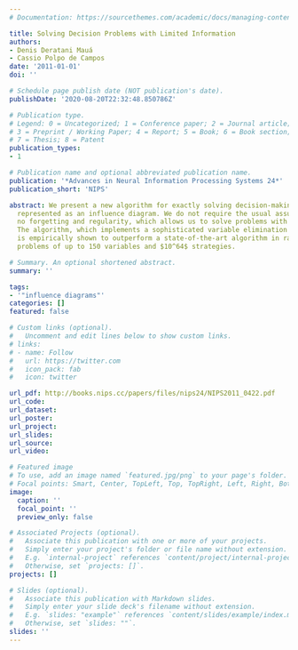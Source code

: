 ```yaml
---
# Documentation: https://sourcethemes.com/academic/docs/managing-content/

title: Solving Decision Problems with Limited Information
authors:
- Denis Deratani Mauá
- Cassio Polpo de Campos
date: '2011-01-01'
doi: ''

# Schedule page publish date (NOT publication's date).
publishDate: '2020-08-20T22:32:48.850786Z'

# Publication type.
# Legend: 0 = Uncategorized; 1 = Conference paper; 2 = Journal article;
# 3 = Preprint / Working Paper; 4 = Report; 5 = Book; 6 = Book section;
# 7 = Thesis; 8 = Patent
publication_types:
- 1

# Publication name and optional abbreviated publication name.
publication: '*Advances in Neural Information Processing Systems 24*'
publication_short: 'NIPS'

abstract: We present a new algorithm for exactly solving decision-making problems
  represented as an influence diagram. We do not require the usual assumptions of
  no forgetting and regularity, which allows us to solve problems with limited information.
  The algorithm, which implements a sophisticated variable elimination procedure,
  is empirically shown to outperform a state-of-the-art algorithm in randomly generated
  problems of up to 150 variables and $10^64$ strategies.

# Summary. An optional shortened abstract.
summary: ''

tags:
- '"influence diagrams"'
categories: []
featured: false

# Custom links (optional).
#   Uncomment and edit lines below to show custom links.
# links:
# - name: Follow
#   url: https://twitter.com
#   icon_pack: fab
#   icon: twitter

url_pdf: http://books.nips.cc/papers/files/nips24/NIPS2011_0422.pdf
url_code:
url_dataset:
url_poster:
url_project:
url_slides:
url_source:
url_video:

# Featured image
# To use, add an image named `featured.jpg/png` to your page's folder. 
# Focal points: Smart, Center, TopLeft, Top, TopRight, Left, Right, BottomLeft, Bottom, BottomRight.
image:
  caption: ''
  focal_point: ''
  preview_only: false

# Associated Projects (optional).
#   Associate this publication with one or more of your projects.
#   Simply enter your project's folder or file name without extension.
#   E.g. `internal-project` references `content/project/internal-project/index.md`.
#   Otherwise, set `projects: []`.
projects: []

# Slides (optional).
#   Associate this publication with Markdown slides.
#   Simply enter your slide deck's filename without extension.
#   E.g. `slides: "example"` references `content/slides/example/index.md`.
#   Otherwise, set `slides: ""`.
slides: ''
---
```

